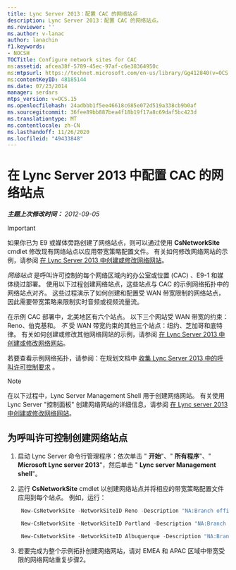 ```yaml
---
title: Lync Server 2013：配置 CAC 的网络站点
description: Lync Server 2013：配置 CAC 的网络站点。
ms.reviewer: ''
ms.author: v-lanac
author: lanachin
f1.keywords:
- NOCSH
TOCTitle: Configure network sites for CAC
ms:assetid: afcea38f-5789-45ec-97af-c6e38364950c
ms:mtpsurl: https://technet.microsoft.com/en-us/library/Gg412840(v=OCS.15)
ms:contentKeyID: 48185144
ms.date: 07/23/2014
manager: serdars
mtps_version: v=OCS.15
ms.openlocfilehash: 24adbbb1f5ee46618c685e072d519a338cb9b0af
ms.sourcegitcommit: 36fee89bb887bea4f18b19f17a8c69daf5bc423d
ms.translationtype: MT
ms.contentlocale: zh-CN
ms.lasthandoff: 11/26/2020
ms.locfileid: "49433848"
---
```

# <a name="configure-network-sites-for-cac-in-lync-server-2013"></a>在 Lync Server 2013 中配置 CAC 的网络站点

<div data-xmlns="http://www.w3.org/1999/xhtml">

<div class="topic" data-xmlns="http://www.w3.org/1999/xhtml" data-msxsl="urn:schemas-microsoft-com:xslt" data-cs="https://msdn.microsoft.com/">

<div data-asp="https://msdn2.microsoft.com/asp">



</div>

<div id="mainSection">

<div id="mainBody">

<span> </span>

_**主题上次修改时间：** 2012-09-05_

<div class=" ">


> [!IMPORTANT]  
> 如果你已为 E9 或媒体旁路创建了网络站点，则可以通过使用 <STRONG>CsNetworkSite</STRONG> cmdlet 修改现有网络站点以应用带宽策略配置文件。 有关如何修改网络网站的示例，请参阅 <A href="lync-server-2013-create-or-modify-a-network-site.md">在 Lync Server 2013 中创建或修改网络网站</A>。



</div>

*网络站点* 是呼叫许可控制的每个网络区域内的办公室或位置 (CAC) 、E9-1 和媒体绕过部署。 使用以下过程创建网络站点，这些站点与 CAC 的示例网络拓扑中的网络站点对齐。 这些过程演示了如何创建和配置受 WAN 带宽限制的网络站点，因此需要带宽策略来限制实时音频或视频流量流。

在示例 CAC 部署中，北美地区有六个站点。 以下三个网站受 WAN 带宽的约束： Reno、伯克基和。 *不* 受 WAN 带宽约束的其他三个站点：纽约、芝加哥和底特律。 有关如何创建或修改其他网络网站的示例，请参阅 [在 Lync Server 2013 中创建或修改网络网站](lync-server-2013-create-or-modify-a-network-site.md)。

若要查看示例网络拓扑，请参阅：在规划文档中 [收集 Lync Server 2013 中的呼叫许可控制要求](lync-server-2013-example-of-gathering-your-requirements-for-call-admission-control.md) 。

<div class=" ">


> [!NOTE]  
> 在以下过程中，Lync Server Management Shell 用于创建网络网站。 有关使用 Lync Server "控制面板" 创建网络网站的详细信息，请参阅 <A href="lync-server-2013-create-or-modify-a-network-site.md">在 Lync server 2013 中创建或修改网络网站</A>。



</div>

<div>

## <a name="to-create-network-sites-for-call-admission-control"></a>为呼叫许可控制创建网络站点

1.  启动 Lync Server 命令行管理程序：依次单击 " **开始**"、" **所有程序**"、" **Microsoft Lync server 2013**"，然后单击 " **Lync server Management shell**"。

2.  运行 **CsNetworkSite** cmdlet 以创建网络站点并将相应的带宽策略配置文件应用到每个站点。 例如，运行：
    
       ```powershell
        New-CsNetworkSite -NetworkSiteID Reno -Description "NA:Branch office for sales force" -NetworkRegionID NorthAmerica -BWPolicyProfileID 10MB_Link
       ```
    
       ```powershell
        New-CsNetworkSite -NetworkSiteID Portland -Description "NA:Branch office for marketing force" -NetworkRegionID NorthAmerica -BWPolicyProfileID 5MB_Link
       ```
    
       ```powershell
        New-CsNetworkSite -NetworkSiteID Albuquerque -Description "NA:Branch office for SouthWest sales" -NetworkRegionID EMEA -BWPolicyProfileID 10MB_Link
       ```

3.  若要完成为整个示例拓扑创建网络网站，请对 EMEA 和 APAC 区域中带宽受限的网络网站重复步骤2。

</div>

</div>

<span> </span>

</div>

</div>

</div>

